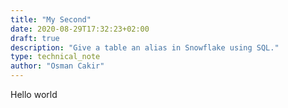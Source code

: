```yaml
---
title: "My Second"
date: 2020-08-29T17:32:23+02:00
draft: true
description: "Give a table an alias in Snowflake using SQL."
type: technical_note
author: "Osman Cakir"
---
```



Hello world
